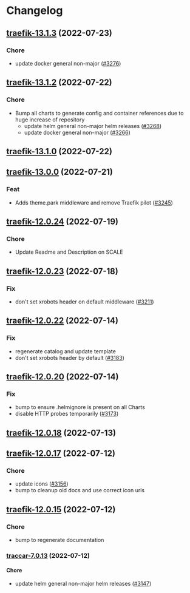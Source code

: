 # Changelog



## [traefik-13.1.3](https://github.com/truecharts/apps/compare/traefik-13.1.2...traefik-13.1.3) (2022-07-23)

### Chore

- update docker general non-major ([#3276](https://github.com/truecharts/apps/issues/3276))




## [traefik-13.1.2](https://github.com/truecharts/apps/compare/traefik-13.1.0...traefik-13.1.2) (2022-07-22)

### Chore

- Bump all charts to generate config and container references due to huge increase of repository
  - update helm general non-major helm releases ([#3268](https://github.com/truecharts/apps/issues/3268))
  - update docker general non-major ([#3266](https://github.com/truecharts/apps/issues/3266))



## [traefik-13.1.0](https://github.com/truecharts/apps/compare/traefik-13.0.0...traefik-13.1.0) (2022-07-22)



## [traefik-13.0.0](https://github.com/truecharts/apps/compare/traefik-12.0.24...traefik-13.0.0) (2022-07-21)

### Feat

- Adds theme.park middleware and remove Traefik pilot ([#3245](https://github.com/truecharts/apps/issues/3245))



## [traefik-12.0.24](https://github.com/truecharts/apps/compare/traefik-12.0.23...traefik-12.0.24) (2022-07-19)

### Chore

- Update Readme and Description on SCALE



## [traefik-12.0.23](https://github.com/truecharts/apps/compare/traefik-12.0.22...traefik-12.0.23) (2022-07-18)

### Fix

- don't set xrobots header on default middleware ([#3211](https://github.com/truecharts/apps/issues/3211))



## [traefik-12.0.22](https://github.com/truecharts/apps/compare/traefik-12.0.20...traefik-12.0.22) (2022-07-14)

### Fix

- regenerate catalog and update template
- don't set xrobots header by default ([#3183](https://github.com/truecharts/apps/issues/3183))



## [traefik-12.0.20](https://github.com/truecharts/apps/compare/traefik-12.0.18...traefik-12.0.20) (2022-07-14)

### Fix

- bump to ensure .helmignore is present on all Charts
- disable HTTP probes temporarily ([#3173](https://github.com/truecharts/apps/issues/3173))



## [traefik-12.0.18](https://github.com/truecharts/apps/compare/traefik-12.0.17...traefik-12.0.18) (2022-07-13)



## [traefik-12.0.17](https://github.com/truecharts/apps/compare/traefik-12.0.15...traefik-12.0.17) (2022-07-12)

### Chore

- update icons ([#3156](https://github.com/truecharts/apps/issues/3156))
- bump to cleanup old docs and use correct icon urls



## [traefik-12.0.15](https://github.com/truecharts/apps/compare/traefik-12.0.14...traefik-12.0.15) (2022-07-12)

### Chore

- bump to regenerate documentation



<a name="traccar-7.0.13"></a>
### [traccar-7.0.13](https://github.com/truecharts/apps/compare/traccar-7.0.12...traccar-7.0.13) (2022-07-12)

#### Chore

* update helm general non-major helm releases ([#3147](https://github.com/truecharts/apps/issues/3147))



